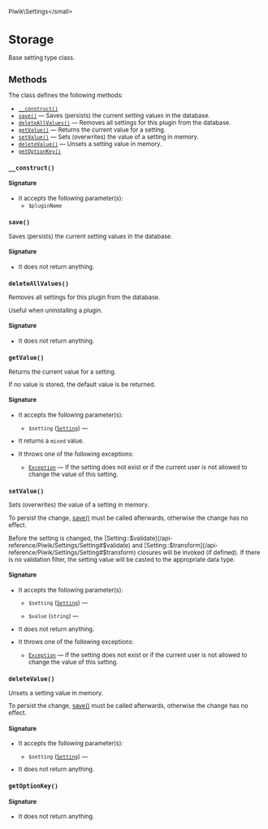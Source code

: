 <small>Piwik\Settings\</small>

Storage
=======

Base setting type class.

Methods
-------

The class defines the following methods:

- [`__construct()`](#__construct)
- [`save()`](#save) &mdash; Saves (persists) the current setting values in the database.
- [`deleteAllValues()`](#deleteallvalues) &mdash; Removes all settings for this plugin from the database.
- [`getValue()`](#getvalue) &mdash; Returns the current value for a setting.
- [`setValue()`](#setvalue) &mdash; Sets (overwrites) the value of a setting in memory.
- [`deleteValue()`](#deletevalue) &mdash; Unsets a setting value in memory.
- [`getOptionKey()`](#getoptionkey)

<a name="__construct" id="__construct"></a>
<a name="__construct" id="__construct"></a>
### `__construct()`

#### Signature

-  It accepts the following parameter(s):
    - `$pluginName`
      

<a name="save" id="save"></a>
<a name="save" id="save"></a>
### `save()`

Saves (persists) the current setting values in the database.

#### Signature

- It does not return anything.

<a name="deleteallvalues" id="deleteallvalues"></a>
<a name="deleteAllValues" id="deleteAllValues"></a>
### `deleteAllValues()`

Removes all settings for this plugin from the database.

Useful when uninstalling
a plugin.

#### Signature

- It does not return anything.

<a name="getvalue" id="getvalue"></a>
<a name="getValue" id="getValue"></a>
### `getValue()`

Returns the current value for a setting.

If no value is stored, the default value
is be returned.

#### Signature

-  It accepts the following parameter(s):
    - `$setting` ([`Setting`](../../Piwik/Settings/Setting.md)) &mdash;
      
- It returns a `mixed` value.
- It throws one of the following exceptions:
    - [`Exception`](http://php.net/class.Exception) &mdash; If the setting does not exist or if the current user is not allowed to change the value of this setting.

<a name="setvalue" id="setvalue"></a>
<a name="setValue" id="setValue"></a>
### `setValue()`

Sets (overwrites) the value of a setting in memory.

To persist the change, [save()](/api-reference/Piwik/Settings/Storage#save) must be
called afterwards, otherwise the change has no effect.

Before the setting is changed, the [Setting::$validate](/api-reference/Piwik/Settings/Setting#$validate) and
[Setting::$transform](/api-reference/Piwik/Settings/Setting#$transform) closures will be invoked (if defined). If there is no validation
filter, the setting value will be casted to the appropriate data type.

#### Signature

-  It accepts the following parameter(s):
    - `$setting` ([`Setting`](../../Piwik/Settings/Setting.md)) &mdash;
      
    - `$value` (`string`) &mdash;
      
- It does not return anything.
- It throws one of the following exceptions:
    - [`Exception`](http://php.net/class.Exception) &mdash; If the setting does not exist or if the current user is not allowed to change the value of this setting.

<a name="deletevalue" id="deletevalue"></a>
<a name="deleteValue" id="deleteValue"></a>
### `deleteValue()`

Unsets a setting value in memory.

To persist the change, [save()](/api-reference/Piwik/Settings/Storage#save) must be
called afterwards, otherwise the change has no effect.

#### Signature

-  It accepts the following parameter(s):
    - `$setting` ([`Setting`](../../Piwik/Settings/Setting.md)) &mdash;
      
- It does not return anything.

<a name="getoptionkey" id="getoptionkey"></a>
<a name="getOptionKey" id="getOptionKey"></a>
### `getOptionKey()`

#### Signature

- It does not return anything.

